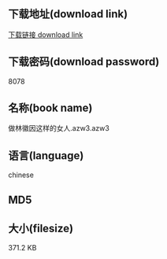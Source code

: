 ## 下载地址(download link)
[下载链接 download link](https://voluble-croquembouche-d321dc.netlify.app/?s=%E5%81%9A%E6%9E%97%E5%BE%BD%E5%9B%A0%E8%BF%99%E6%A0%B7%E7%9A%84%E5%A5%B3%E4%BA%BA.azw3)

## 下载密码(download password)
8078

## 名称(book name)
做林徽因这样的女人.azw3.azw3

## 语言(language)
chinese

## MD5


## 大小(filesize)
371.2 KB
